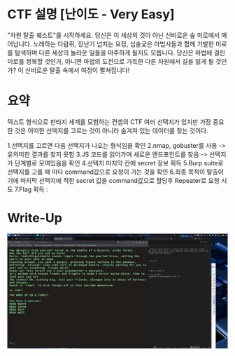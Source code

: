 # CTF 설명 [난이도 - Very Easy]

"차원 탈출 퀘스트"를 시작하세요. 당신은 이 세상의 것이 아닌 신비로운 숲 미로에서 깨어납니다. 노래하는 다람쥐, 장난기 넘치는 요정, 심술궂은 마법사들과 함께 기발한 미로를 탐색하며 다른 세상의 놀라운 일들을 마주하게 될지도 모릅니다. 당신은 마법에 걸린 미로를 정복할 것인가, 아니면 마법의 도전으로 가득한 다른 차원에서 길을 잃게 될 것인가? 이 신비로운 탈출 속에서 여정이 펼쳐집니다!

# 요약

텍스트 형식으로 판타지 세계를 모험하는 컨셉의 CTF
여러 선택지가 있지만 가장 중요한 것은 어떠한 선택지를 고르는 것이 아니라
숨겨져 있는 데이터를 찾는 것이다.

1.선택지를 고르면 다음 선택지가 나오는 형식임을 확인
2.nmap, gobuster를 사용 -> 유의미한 결과를 찾지 못함
3.JS 코드를 읽어가며 새로운 엔드포인트를 찾음 -> 선택지가 단계별로 모여있음을 확인 4.선택지 마지막 칸에 secret 정보 획득
5.Burp suite로 선택지를 고를 때 마다 command값으로 요청이 가는 것을 확인 6.최종 목적이 탈출이기에 마지막 선택지에 적힌 secret 값을 command값으로 할당후 Repeater로 요청 시도
7.Flag 획득 :

# Write-Up

![test](./Screenshot_2025-08-08_17_46_57.png)
